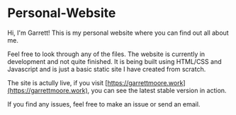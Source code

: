 # Personal-Website

Hi, I'm Garrett! This is my personal website where you can find out all about me.

Feel free to look through any of the files. The website is currently in development and not quite finished.
It is being built using HTML/CSS and Javascript and is just a basic static site I have created from scratch.

The site is actully live, if you visit [https://garrettmoore.work](https://garrettmoore.work), you can see the latest stable version in action.

If you find any issues, feel free to make an issue or send an email.